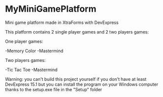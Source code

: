 # MyMiniGamePlatform
Mini game platform made in XtraForms with DevExpress

This platform contains 2 single player games and 2 two players games:

One player games:

-Memory Color
-Mastermind

Two players games:

-Tic Tac Toe
-Mastermind

Warning: you can't build this project yourself if you don't have at least DevExpress 15.1 but you can install the program on your Windows computer thanks to the setup.exe file in the "Setup" folder
